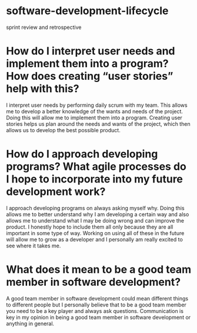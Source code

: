 # software-development-lifecycle
sprint review and retrospective
# How do I interpret user needs and implement them into a program? How does creating “user stories” help with this?
I interpret user needs by performing daily scrum with my team. This allows me to develop a better knowledge of the wants and needs of the project. Doing this will allow me to implement them into a program. Creating user stories helps us plan around the needs and wants of the project, which then allows us to develop the best possible product.
# How do I approach developing programs? What agile processes do I hope to incorporate into my future development work?
I approach developing programs on always asking myself why. Doing this allows me to better understand why I am developing a certain way and also allows me to understand what I may be doing wrong and can improve the product. I honestly hope to include them all only because they are all important in some type of way. Working on using all of these in the future will allow me to grow as a developer and I personally am really excited to see where it takes me.
# What does it mean to be a good team member in software development?
A good team member in software development could mean different things to different people but I personally believe that to be a good team member you need to be a key player and always ask questions. Communication is key in my opinion in being a good team member in software development or anything in general.
